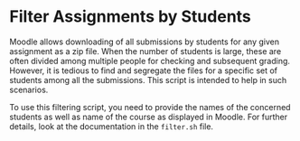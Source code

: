 # Filter Assignments by Students

Moodle allows downloading of all submissions by students for any given
assignment as a zip file. When the number of students is large, these
are often divided among multiple people for checking and subsequent
grading. However, it is tedious to find and segregate the files for
a specific set of students among all the submissions. This script is
intended to help in such scenarios.

To use this filtering script, you need to provide the names of the
concerned students as well as name of the course as displayed in Moodle.
For further details, look at the documentation in the `filter.sh` file.
